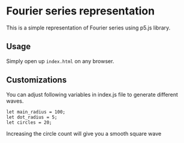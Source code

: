 # Fourier series representation

This is a simple representation of Fourier series using p5.js library.

## Usage

Simply open up `index.html` on any browser.

## Customizations

You can adjust following variables in index.js file to generate different waves.

```
let main_radius = 100;
let dot_radius = 5;
let circles = 20;
```

Increasing the circle count will give you a smooth square wave
